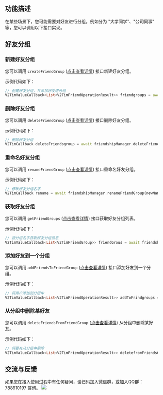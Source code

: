 ## 功能描述
在某些场景下，您可能需要对好友进行分组，例如分为 "大学同学"、"公司同事" 等，您可以调用以下接口实现。

## 好友分组

### 新建好友分组
您可以调用 `createFriendGroup` ([点击查看详情](https://comm.qq.com/im/doc/flutter/zh/SDKAPI/Api/V2TIMFriendshipManager/createFriendGroup.html)) 接口新建好友分组。

示例代码如下：


```dart
// 创建好友分组，并添加好友进分组
V2TimValueCallback<List<V2TimFriendOperationResult>> friendgroups = await friendshipManager.createFriendGroup(groupName: "分组1",userIDList: ['user1']);
```


### 删除好友分组
您可以调用 `deleteFriendGroup` ([点击查看详情](https://comm.qq.com/im/doc/flutter/zh/SDKAPI/Api/V2TIMFriendshipManager/deleteFriendGroup.html)) 接口删除好友分组。

示例代码如下：


```dart
// 删除好友分组
V2TimCallback deleteFriendsgroup = await friendshipManager.deleteFriendGroup(groupNameList: ['分组1']);
```


### 重命名好友分组
您可以调用 `renameFriendGroup` ([点击查看详情](https://comm.qq.com/im/doc/flutter/zh/SDKAPI/Api/V2TIMFriendshipManager/renameFriendGroup.html)) 接口重命名好友分组。

示例代码如下：


```dart
// 修改好友分组名字
V2TimCallback rename = await friendshipManager.renameFriendGroup(newName: "新分组1",oldName: '分组1');
```


### 获取好友分组
您可以调用 `getFriendGroups` ([点击查看详情](https://comm.qq.com/im/doc/flutter/zh/SDKAPI/Api/V2TIMFriendshipManager/getFriendGroups.html)) 接口获取好友分组列表。

示例代码如下：


```dart
// 按分组名字获取好友分组信息
V2TimValueCallback<List<V2TimFriendGroup>> friendGrous = await friendshipManager.getFriendGroups(groupNameList: ['分组1']);
```


### 添加好友到一个分组
您可以调用 `addFriendsToFriendGroup` ([点击查看详情](https://comm.qq.com/im/doc/flutter/zh/SDKAPI/Api/V2TIMFriendshipManager/addFriendsToFriendGroup.html)) 接口添加好友到一个分组。

示例代码如下：


```dart
// 将用户添加到分组中
V2TimValueCallback<List<V2TimFriendOperationResult>> addToFrindgroups = await friendshipManager.addFriendsToFriendGroup(groupName: "分组1",userIDList: ['user1']);
```


### 从分组中删除某好友
您可以调用 `deleteFriendsFromFriendGroup` ([点击查看详情](https://comm.qq.com/im/doc/flutter/zh/SDKAPI/Api/V2TIMFriendshipManager/deleteFriendsFromFriendGroup.html)) 从分组中删除某好友。

示例代码如下：


```dart
// 将要有从分组中删除
V2TimValueCallback<List<V2TimFriendOperationResult>> deletefromFriendsGrousps = await friendshipManager.deleteFriendsFromFriendGroup(groupName: "分组1", userIDList: ['user1']);
```


## 交流与反馈

如果您在接入使用过程中有任何疑问，请扫码加入微信群，或加入QQ群：788910197 咨询。
![](https://qcloudimg.tencent-cloud.cn/raw/a84877f32b95ee7c82e07e7c430e5d98.png)

